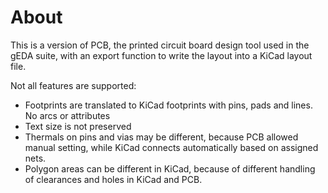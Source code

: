 # About
This is a version of PCB, the printed circuit board design tool used in the gEDA suite, with an export function to write the layout into a KiCad layout file.

Not all features are supported:
- Footprints are translated to KiCad footprints with pins, pads and lines. No arcs or attributes
- Text size is not preserved
- Thermals on pins and vias may be different, because PCB allowed manual setting, while KiCad connects automatically based on assigned nets.
- Polygon areas can be different in KiCad, because of different handling of clearances and holes in KiCad and PCB.
